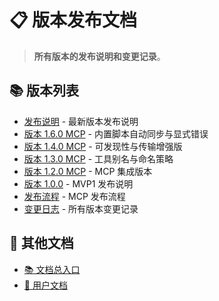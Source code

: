 # 📋 版本发布文档

> **所有版本的发布说明和变更记录**。

## 📚 版本列表

- [发布说明](RELEASE_NOTES.md) - 最新版本发布说明
- [版本 1.6.0 MCP](VERSION_MCP_1.6.0.md) - 内置脚本自动同步与显式错误
- [版本 1.4.0 MCP](VERSION_MCP_1.4.0.md) - 可发现性与传输增强版
- [版本 1.3.0 MCP](VERSION_MCP_1.3.0.md) - 工具别名与命名策略
- [版本 1.2.0 MCP](VERSION_MCP_1.2.0.md) - MCP 集成版本
- [版本 1.0.0](VERSION_1.0.0.md) - MVP1 发布说明
- [发布流程](RELEASE_FLOW_MCP.md) - MCP 发布流程
- [变更日志](../../CHANGELOG.md) - 所有版本变更记录

## 🔗 其他文档

- [📚 文档总入口](../README.md)
- [👤 用户文档](../user/README.md)
